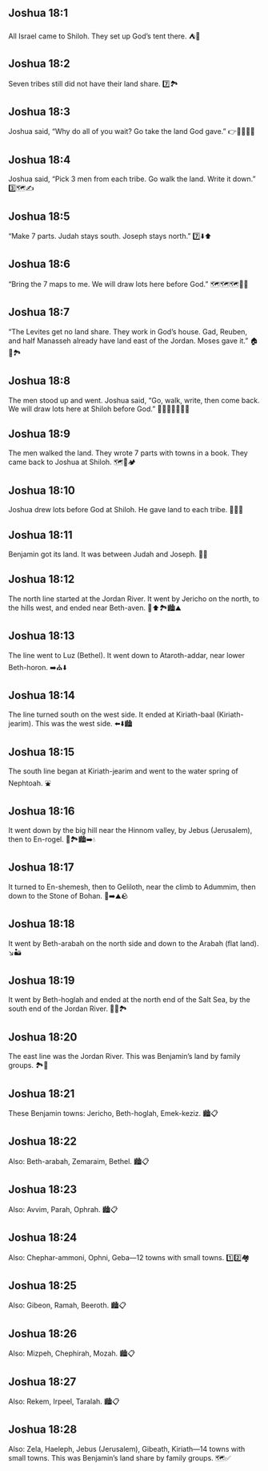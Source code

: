 ## Joshua 18:1
All Israel came to Shiloh. They set up God’s tent there. ⛺🙏
## Joshua 18:2
Seven tribes still did not have their land share. 7️⃣🏞️
## Joshua 18:3
Joshua said, “Why do all of you wait? Go take the land God gave.” 👉🏃‍♂️🏃‍♀️
## Joshua 18:4
Joshua said, “Pick 3 men from each tribe. Go walk the land. Write it down.” 3️⃣🗺️✍️
## Joshua 18:5
“Make 7 parts. Judah stays south. Joseph stays north.” 7️⃣⬇️⬆️
## Joshua 18:6
“Bring the 7 maps to me. We will draw lots here before God.” 🗺️🗺️🗺️🎲🙏
## Joshua 18:7
“The Levites get no land share. They work in God’s house. Gad, Reuben, and half Manasseh already have land east of the Jordan. Moses gave it.” 🏠🙏🏞️
## Joshua 18:8
The men stood up and went. Joshua said, “Go, walk, write, then come back. We will draw lots here at Shiloh before God.” 🚶‍♂️🚶‍♀️📝🎲🙏
## Joshua 18:9
The men walked the land. They wrote 7 parts with towns in a book. They came back to Joshua at Shiloh. 🗺️📖🏕️
## Joshua 18:10
Joshua drew lots before God at Shiloh. He gave land to each tribe. 🎲🙏🫶
## Joshua 18:11
Benjamin got its land. It was between Judah and Joseph. 📍🧭
## Joshua 18:12
The north line started at the Jordan River. It went by Jericho on the north, to the hills west, and ended near Beth-aven. 🧭⬆️🏞️🏙️⛰️
## Joshua 18:13
The line went to Luz (Bethel). It went down to Ataroth-addar, near lower Beth-horon. ➡️⛪⬇️
## Joshua 18:14
The line turned south on the west side. It ended at Kiriath-baal (Kiriath-jearim). This was the west side. ⬅️⬇️🏙️
## Joshua 18:15
The south line began at Kiriath-jearim and went to the water spring of Nephtoah. ⛲
## Joshua 18:16
It went down by the big hill near the Hinnom valley, by Jebus (Jerusalem), then to En-rogel. 🗻🏞️🏙️➡️💧
## Joshua 18:17
It turned to En-shemesh, then to Geliloth, near the climb to Adummim, then down to the Stone of Bohan. 🔁➡️⛰️🪨
## Joshua 18:18
It went by Beth-arabah on the north side and down to the Arabah (flat land). ↘️🏜️
## Joshua 18:19
It went by Beth-hoglah and ended at the north end of the Salt Sea, by the south end of the Jordan River. 🌊🧂🏞️
## Joshua 18:20
The east line was the Jordan River. This was Benjamin’s land by family groups. 🏞️📍
## Joshua 18:21
These Benjamin towns: Jericho, Beth-hoglah, Emek-keziz. 🏙️📋
## Joshua 18:22
Also: Beth-arabah, Zemaraim, Bethel. 🏙️📋
## Joshua 18:23
Also: Avvim, Parah, Ophrah. 🏙️📋
## Joshua 18:24
Also: Chephar-ammoni, Ophni, Geba—12 towns with small towns. 1️⃣2️⃣🏘️
## Joshua 18:25
Also: Gibeon, Ramah, Beeroth. 🏙️📋
## Joshua 18:26
Also: Mizpeh, Chephirah, Mozah. 🏙️📋
## Joshua 18:27
Also: Rekem, Irpeel, Taralah. 🏙️📋
## Joshua 18:28
Also: Zela, Haeleph, Jebus (Jerusalem), Gibeath, Kiriath—14 towns with small towns. This was Benjamin’s land share by family groups. 🗺️✅
